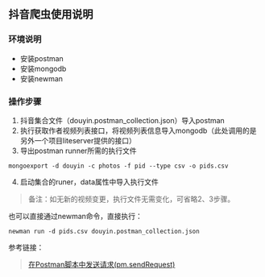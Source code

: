 ## 抖音爬虫使用说明

### 环境说明

- 安装postman
- 安装mongodb
- 安装newman

### 操作步骤

1.  抖音集合文件（douyin.postman_collection.json）导入postman
2.  执行获取作者视频列表接口，将视频列表信息导入mongodb（此处调用的是另外一个项目liteserver提供的接口）
3.  导出postman runner所需的执行文件

```
mongoexport -d douyin -c photos -f pid --type csv -o pids.csv
```
4. 启动集合的runer，data属性中导入执行文件

> 备注：如无新的视频变更，执行文件无需变化，可省略2、3步骤。

也可以直接通过newman命令，直接执行：


```
newman run -d pids.csv douyin.postman_collection.json
```


参考链接：
>
> [在Postman脚本中发送请求(pm.sendRequest)](https://www.jianshu.com/p/9481387c7cd7)